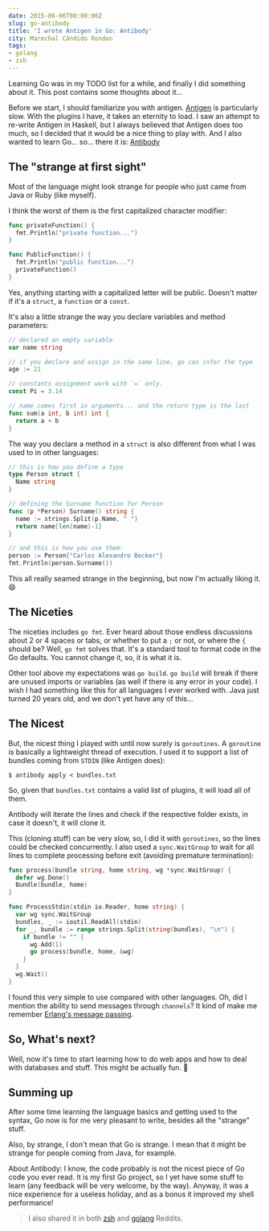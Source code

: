 ```yaml
---
date: 2015-06-06T00:00:00Z
slug: go-antibody
title: 'I wrote Antigen in Go: Antibody'
city: Marechal Cândido Rondon
tags:
- golang
- zsh
---
```


Learning Go was in my TODO list for a while, and finally I did something
about it. This post contains some thoughts about it...

Before we start, I should familiarize you with antigen.
[Antigen][antigen] is particularly slow. With the plugins I have, it takes
an eternity to load. I saw an attempt to re-write Antigen in Haskell, but
I always believed that Antigen does too much, so I decided that it would be
a nice thing to play with. And I also wanted to learn Go... so... there it is:
[Antibody][antibody]

[antigen]: http://github.com/zsh-users/antigen
[antibody]: http://github.com/caarlos0/antibody

## The "strange at first sight"

Most of the language might look strange for people who just came from Java or
Ruby (like myself).

I think the worst of them is the first capitalized character modifier:

```go
func privateFunction() {
  fmt.Println("private function...")
}

func PublicFunction() {
  fmt.Println("public function...")
  privateFunction()
}
```

Yes, anything starting with a capitalized letter will be public. Doesn't matter
if it's a `struct`, a `function` or a `const`.

It's also a little strange the way you declare variables and method parameters:

```go
// declared an empty variable
var name string

// if you declare and assign in the same line, go can infer the type
age := 21

// constants assignment work with `=` only.
const Pi = 3.14

// name comes first in arguments... and the return type is the last
func sum(a int, b int) int {
  return a + b
}
```

The way you declare a method in a `struct` is also different from what I was
used to in other languages:

```go
// this is how you define a type
type Person struct {
  Name string
}

// defining the Surname function for Person
func (p *Person) Surname() string {
  name := strings.Split(p.Name, " ")
  return name[len(name)-1]
}

// and this is how you use them:
person := Person{"Carlos Alexandro Becker"}
fmt.Println(person.Surname())
```

This all really seamed strange in the beginning, but now I'm actually liking
it. :smile:

## The Niceties

The niceties includes `go fmt`. Ever heard about those endless discussions
about 2 or 4 spaces or tabs, or whether to put a `;` or not, or where the `{`
should be? Well, `go fmt` solves that. It's a standard tool to format code
in the Go defaults. You cannot change it, so, it is what it is.

Other tool above my expectations was `go build`.
`go build` will break if there are unused imports or variables (as well if
there is any error in your code). I wish I had something like this for all
languages I ever worked with. Java just turned 20 years old, and we don't yet
have any of this...

## The Nicest

But, the nicest thing I played with until now surely is `goroutines`.
A `goroutine` is basically a lightweight thread of execution. I used it
to support a list of bundles coming from `STDIN` (like Antigen does):

```console
$ antibody apply < bundles.txt
```

So, given that `bundles.txt` contains a valid list of plugins, it will load all
of them.

Antibody will iterate the lines and check if the respective folder
exists, in case it doesn't, it will clone it.

This (cloning stuff) can be very slow, so, I did it with `goroutines`,
so the lines could be checked concurrently. I also used a `sync.WaitGroup` to
wait for all lines to complete processing before exit (avoiding premature
termination):

```go
func process(bundle string, home string, wg *sync.WaitGroup) {
  defer wg.Done()
  Bundle(bundle, home)
}

func ProcessStdin(stdin io.Reader, home string) {
  var wg sync.WaitGroup
  bundles, _ := ioutil.ReadAll(stdin)
  for _, bundle := range strings.Split(string(bundles), "\n") {
    if bundle != "" {
      wg.Add(1)
      go process(bundle, home, &wg)
    }
  }
  wg.Wait()
}
```

I found this very simple to use compared with other languages. Oh, did I
mention the ability to send messages through `channels`? It kind of make me
remember
[Erlang's message passing](http://erlang.org/doc/getting_started/conc_prog.html).

## So, What's next?

Well, now it's time to start learning how to do web apps and how to deal
with databases and stuff. This might be actually fun. :beer:

## Summing up

After some time learning the language basics and getting used to the syntax,
Go now is for me very pleasant to write, besides all the "strange" stuff.

Also, by strange, I don't mean that Go is strange. I mean that it might
be strange for people coming from Java, for example.

About Antibody: I know, the code probably is not the nicest piece of Go
code you ever read. It is my first Go project, so I yet have some stuff
to learn (any feedback will be very welcome, by the way). Anyway, it was
a nice experience for a useless holiday, and as a bonus it improved
my shell performance!

> I also shared it in both
> [zsh](http://www.reddit.com/r/zsh/comments/38lt3h/caarlos0antibody_a_faster_and_simpler_version_of/)
> and
> [golang](http://www.reddit.com/r/golang/comments/38t3r7/caarlos0antibody_a_faster_and_simpler_antigen/)
> Reddits.

[antige]: http://github.com/zsh-users/antigen
